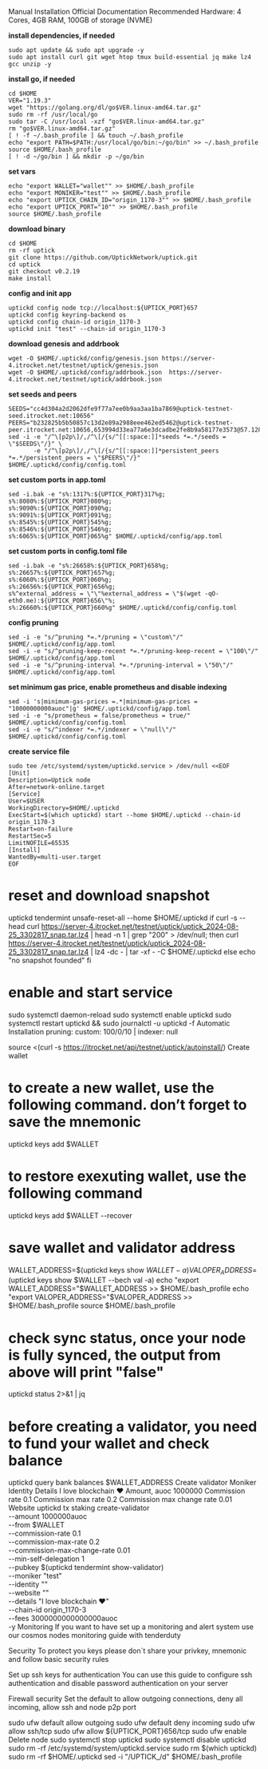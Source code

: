 Manual Installation
Official Documentation
Recommended Hardware: 4 Cores, 4GB RAM, 100GB of storage (NVME)

**install dependencies, if needed**
```
sudo apt update && sudo apt upgrade -y
sudo apt install curl git wget htop tmux build-essential jq make lz4 gcc unzip -y
```

**install go, if needed**
```
cd $HOME
VER="1.19.3"
wget "https://golang.org/dl/go$VER.linux-amd64.tar.gz"
sudo rm -rf /usr/local/go
sudo tar -C /usr/local -xzf "go$VER.linux-amd64.tar.gz"
rm "go$VER.linux-amd64.tar.gz"
[ ! -f ~/.bash_profile ] && touch ~/.bash_profile
echo "export PATH=$PATH:/usr/local/go/bin:~/go/bin" >> ~/.bash_profile
source $HOME/.bash_profile
[ ! -d ~/go/bin ] && mkdir -p ~/go/bin
```

**set vars**
```
echo "export WALLET="wallet"" >> $HOME/.bash_profile
echo "export MONIKER="test"" >> $HOME/.bash_profile
echo "export UPTICK_CHAIN_ID="origin_1170-3"" >> $HOME/.bash_profile
echo "export UPTICK_PORT="10"" >> $HOME/.bash_profile
source $HOME/.bash_profile
``` 
**download binary**
```
cd $HOME
rm -rf uptick
git clone https://github.com/UptickNetwork/uptick.git
cd uptick
git checkout v0.2.19
make install
```

**config and init app**
```
uptickd config node tcp://localhost:${UPTICK_PORT}657
uptickd config keyring-backend os
uptickd config chain-id origin_1170-3
uptickd init "test" --chain-id origin_1170-3
```

**download genesis and addrbook**
```
wget -O $HOME/.uptickd/config/genesis.json https://server-4.itrocket.net/testnet/uptick/genesis.json
wget -O $HOME/.uptickd/config/addrbook.json  https://server-4.itrocket.net/testnet/uptick/addrbook.json
```

**set seeds and peers**
```
SEEDS="cc4d304a2d2062dfe9f77a7ee0b9aa3aa1ba7869@uptick-testnet-seed.itrocket.net:10656"
PEERS="b232825b5b50857c13d2e89a2988eee462ed5462@uptick-testnet-peer.itrocket.net:10656,653994d33ea77a6e3dcadbe2fe8b9a58177e3573@57.128.22.78:21456,0b442a23cc0e5b27877e1e4fd040c3155866ab12@207.180.236.118:26656,8a64818c94e5b1aca7974a658c58ca9248c8b8fe@207.180.231.123:26656,cda6bd82e62e8c91b54498d7fbd930b962f1125b@47.128.211.171:26656,ac6ae007ce6ad5cd5df15ac74edafcf3a9f6f7c9@190.2.146.152:29656,6dec50675cfd4b625694483259476cb41a9a3956@157.90.33.62:22656"
sed -i -e "/^\[p2p\]/,/^\[/{s/^[[:space:]]*seeds *=.*/seeds = \"$SEEDS\"/}" \
       -e "/^\[p2p\]/,/^\[/{s/^[[:space:]]*persistent_peers *=.*/persistent_peers = \"$PEERS\"/}" $HOME/.uptickd/config/config.toml
```

**set custom ports in app.toml**
```
sed -i.bak -e "s%:1317%:${UPTICK_PORT}317%g;
s%:8080%:${UPTICK_PORT}080%g;
s%:9090%:${UPTICK_PORT}090%g;
s%:9091%:${UPTICK_PORT}091%g;
s%:8545%:${UPTICK_PORT}545%g;
s%:8546%:${UPTICK_PORT}546%g;
s%:6065%:${UPTICK_PORT}065%g" $HOME/.uptickd/config/app.toml
```

**set custom ports in config.toml file**
```
sed -i.bak -e "s%:26658%:${UPTICK_PORT}658%g;
s%:26657%:${UPTICK_PORT}657%g;
s%:6060%:${UPTICK_PORT}060%g;
s%:26656%:${UPTICK_PORT}656%g;
s%^external_address = \"\"%external_address = \"$(wget -qO- eth0.me):${UPTICK_PORT}656\"%;
s%:26660%:${UPTICK_PORT}660%g" $HOME/.uptickd/config/config.toml
```

**config pruning**
```
sed -i -e "s/^pruning *=.*/pruning = \"custom\"/" $HOME/.uptickd/config/app.toml
sed -i -e "s/^pruning-keep-recent *=.*/pruning-keep-recent = \"100\"/" $HOME/.uptickd/config/app.toml
sed -i -e "s/^pruning-interval *=.*/pruning-interval = \"50\"/" $HOME/.uptickd/config/app.toml
```

**set minimum gas price, enable prometheus and disable indexing**
```
sed -i 's|minimum-gas-prices =.*|minimum-gas-prices = "10000000000auoc"|g' $HOME/.uptickd/config/app.toml
sed -i -e "s/prometheus = false/prometheus = true/" $HOME/.uptickd/config/config.toml
sed -i -e "s/^indexer *=.*/indexer = \"null\"/" $HOME/.uptickd/config/config.toml
```

**create service file**
```
sudo tee /etc/systemd/system/uptickd.service > /dev/null <<EOF
[Unit]
Description=Uptick node
After=network-online.target
[Service]
User=$USER
WorkingDirectory=$HOME/.uptickd
ExecStart=$(which uptickd) start --home $HOME/.uptickd --chain-id origin_1170-3
Restart=on-failure
RestartSec=5
LimitNOFILE=65535
[Install]
WantedBy=multi-user.target
EOF
```

# reset and download snapshot
uptickd tendermint unsafe-reset-all --home $HOME/.uptickd
if curl -s --head curl https://server-4.itrocket.net/testnet/uptick/uptick_2024-08-25_3302817_snap.tar.lz4 | head -n 1 | grep "200" > /dev/null; then
  curl https://server-4.itrocket.net/testnet/uptick/uptick_2024-08-25_3302817_snap.tar.lz4 | lz4 -dc - | tar -xf - -C $HOME/.uptickd
    else
  echo "no snapshot founded"
fi

# enable and start service
sudo systemctl daemon-reload
sudo systemctl enable uptickd
sudo systemctl restart uptickd && sudo journalctl -u uptickd -f
Automatic Installation
pruning: custom: 100/0/10 | indexer: null

source <(curl -s https://itrocket.net/api/testnet/uptick/autoinstall/)
Create wallet
# to create a new wallet, use the following command. don’t forget to save the mnemonic
uptickd keys add $WALLET

# to restore exexuting wallet, use the following command
uptickd keys add $WALLET --recover

# save wallet and validator address
WALLET_ADDRESS=$(uptickd keys show $WALLET -a)
VALOPER_ADDRESS=$(uptickd keys show $WALLET --bech val -a)
echo "export WALLET_ADDRESS="$WALLET_ADDRESS >> $HOME/.bash_profile
echo "export VALOPER_ADDRESS="$VALOPER_ADDRESS >> $HOME/.bash_profile
source $HOME/.bash_profile

# check sync status, once your node is fully synced, the output from above will print "false"
uptickd status 2>&1 | jq 

# before creating a validator, you need to fund your wallet and check balance
uptickd query bank balances $WALLET_ADDRESS 
Create validator
Moniker
Identity
Details
I love blockchain ❤️
Amount, auoc
1000000
Commission rate
0.1
Commission max rate
0.2
Commission max change rate
0.01
Website
uptickd tx staking create-validator \
--amount 1000000auoc \
--from $WALLET \
--commission-rate 0.1 \
--commission-max-rate 0.2 \
--commission-max-change-rate 0.01 \
--min-self-delegation 1 \
--pubkey $(uptickd tendermint show-validator) \
--moniker "test" \
--identity "" \
--website "" \
--details "I love blockchain ❤️" \
--chain-id origin_1170-3 \
--fees 3000000000000000auoc \
-y
Monitoring
If you want to have set up a monitoring and alert system use our cosmos nodes monitoring guide with tenderduty

Security
To protect you keys please don`t share your privkey, mnemonic and follow basic security rules

Set up ssh keys for authentication
You can use this guide to configure ssh authentication and disable password authentication on your server

Firewall security
Set the default to allow outgoing connections, deny all incoming, allow ssh and node p2p port

sudo ufw default allow outgoing 
sudo ufw default deny incoming 
sudo ufw allow ssh/tcp 
sudo ufw allow ${UPTICK_PORT}656/tcp
sudo ufw enable
Delete node
sudo systemctl stop uptickd
sudo systemctl disable uptickd
sudo rm -rf /etc/systemd/system/uptickd.service
sudo rm $(which uptickd)
sudo rm -rf $HOME/.uptickd
sed -i "/UPTICK_/d" $HOME/.bash_profile

